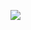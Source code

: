 <p style="text-align:right">

<img src="https://user-images.githubusercontent.com/25726075/92301204-25a9ee00-ef7f-11ea-8157-5c253d1158bb.gif" style="text-align:right">

</p>



